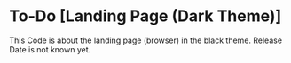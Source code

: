 # To-Do [Landing Page (Dark Theme)]
This Code is about the landing page (browser) in the black theme. 
Release Date is not known yet.

